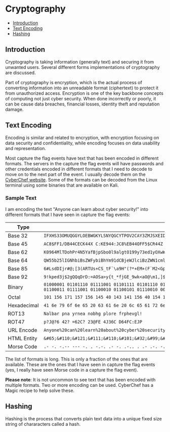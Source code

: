 # Cryptography

- [Introduction](#introduction)
- [Text Encoding](#text-encoding)
- [Hashing](#hashing)

## Introduction

Cryptography is taking information (generally text) and securing it from unwanted users. Several different forms implementations of cryptography are discussed.

Part of cryptography is encryption, which is the actual process of converting information into an unreadable format (ciphertext) to protect it from unauthorized access. Encryption is one of the key backbone concepts of computing not just cyber security. When done incorrectly or poorly, it can be cause data breaches, financial losses, identity theft and reputation damage.

## Text Encoding

Encoding is similar and related to encryption, with encryption focusing on data security and confidentiality, while encoding focuses on data usability and representation.

Most capture the flag events have text that has been encoded in different formats. The servers in the capture the flag events will have passwords and other credentials encoded in different formats that I need to decode to move on to the next part of the event. I usually decode them on the [CyberChef website](https://cyberchef.com). Some of the formats can be decoded from the Linux terminal using some binaries that are available on Kali.

### Sample Text

I am encoding the text "Anyone can learn about cyber security!" into different formats that I have seen in capture the flag events:

| Type | Text |
| --- | --- |
| Base 32 | `IFXHS33OMUQGGYLOEBWGKYLSNYQGCYTPOV2CAY3ZMJSXEIDTMVRXK4TJOR4SC===` |
| Base 45 | `AC8$FF1/DB44CECK44X C:KE944:JC8%EB44OFF5$CR44Z C6%E-ED4EF` |
| Base 62 | `K0964MlTDohPr4N5YafBjpSbo0l9algtO199y73ed1yOXwW2CfJ` |
| Base 64 | `QW55b25lIGNhbiBsZWFybiBhYm91dCBjeWJlciBzZWN1cml0eSE=` |
| Base 85 | ```6#LsdDIjr#@;[3(ARTUs+CS_tF`\a9H"(?*+EM+(F`M2<Gp*``` |
| Base 92 | `9!kped3j$2gQQqDrD:=AOSa>y{t_*fjGE_9wk<aO@\m1,]$` |
| Binary | `01000001 01101110 01111001 01101111 01101110 01100101 00100000 01100011 01100001 01101110 00100000 01101100 01100101 01100001 01110010 01101110 00100000 01100001 01100010 01101111 01110101 01110100 00100000 01100011 01111001 01100010 01100101 01110010 00100000 01110011 01100101 01100011 01110101 01110010 01101001 01110100 01111001 00100001` |
| Octal | `101 156 171 157 156 145 40 143 141 156 40 154 145 141 162 156 40 141 142 157 165 164 40 143 171 142 145 162 40 163 145 143 165 162 151 164 171 41` |
| Hexadecimal | `41 6e 79 6f 6e 65 20 63 61 6e 20 6c 65 61 72 6e 20 61 62 6f 75 74 20 63 79 62 65 72 20 73 65 63 75 72 69 74 79 21` |
| ROT13 | `Nalbar pna yrnea nobhg plore frphevgl!` |
| ROT47 | `p?J@?6 42? =62C? 23@FE 4J36C D64FC:EJP` |
| URL Encode | `Anyone%20can%20learn%20about%20cyber%20security!` |
| HTML Entity | `&#65;&#110;&#121;&#111;&#110;&#101;&#32;&#99;&#97;&#110;&#32;&#108;&#101;&#97;&#114;&#110;&#32;&#97;&#98;&#111;&#117;&#116;&#32;&#99;&#121;&#98;&#101;&#114;&#32;&#115;&#101;&#99;&#117;&#114;&#105;&#116;&#121;&excl;` |
| Morse Code | `.- -. -.-- --- -. . -.-. .- -. .-.. . .- .-. -. .- -... --- ..- - -.-. -.-- -... . .-. ... . -.-. ..- .-. .. - -.-- -.-.--` |

The list of formats is long. This is only a fraction of the ones that are available. These are the ones that I have seen in capture the flag events (yes, I really have seen Morse code in a capture the flag event).

**Please note**: It is not uncommon to see text that has been encoded with multiple formats. Two or more encoding can be used. CyberChef has a Magic recipe to help solve these.

## Hashing

Hashing is the process that converts plain text data into a unique fixed size string of chararacters called a hash.
